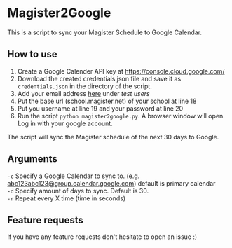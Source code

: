 # Magister2Google
This is a script to sync your Magister Schedule to Google Calendar.

## How to use

 1. Create a Google Calender API key at https://console.cloud.google.com/
 2. Download the created credentials json file and save it as `credentials.json` in the directory of the script.
 3. Add your email address [here](https://console.cloud.google.com/apis/credentials/consent) under *test users*
 4. Put the base url  (school.magister.net) of your school at line 18
 5. Put you username at line 19 and your password at line 20
 6. Run the script `python magister2google.py`. A browser window will open. Log in with your google account.

The script will sync the Magister schedule of the next 30 days to Google. 

## Arguments
`-c` Specify a Google Calendar to sync to. (e.g. abc123abc123@group.calendar.google.com) default is primary calendar  
`-d` Specify amount of days to sync. Default is 30.  
`-r` Repeat every X time (time in seconds)


##  Feature requests
 If you have any feature requests don't hesitate to open an issue :)
